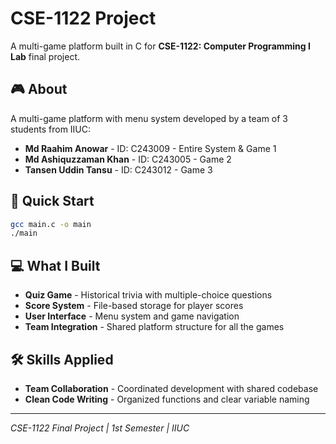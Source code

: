 ﻿# CSE-1122 Project

A multi-game platform built in C for **CSE-1122: Computer Programming I Lab** final project.

## 🎮 About
A multi-game platform with menu system developed by a team of 3 students from IIUC:
- **Md Raahim Anowar** - ID: C243009 - Entire System & Game 1
- **Md Ashiquzzaman Khan** - ID: C243005 - Game 2
- **Tansen Uddin Tansu** - ID: C243012 - Game 3

## 🚀 Quick Start
```bash
gcc main.c -o main
./main
```

## 💻 What I Built
- **Quiz Game** - Historical trivia with multiple-choice questions
- **Score System** - File-based storage for player scores
- **User Interface** - Menu system and game navigation
- **Team Integration** - Shared platform structure for all the games

## 🛠️ Skills Applied
- **Team Collaboration** - Coordinated development with shared codebase
- **Clean Code Writing** - Organized functions and clear variable naming

---
*CSE-1122 Final Project | 1st Semester | IIUC*
